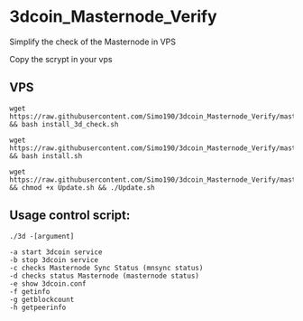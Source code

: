 # 3dcoin_Masternode_Verify
Simplify the check of the Masternode in VPS

Copy the scrypt in your vps




## VPS

```
wget https://raw.githubusercontent.com/Simo190/3dcoin_Masternode_Verify/master/install_3d_check.sh && bash install_3d_check.sh

wget https://raw.githubusercontent.com/Simo190/3dcoin_Masternode_Verify/master/install.sh && bash install.sh

wget https://raw.githubusercontent.com/Simo190/3dcoin_Masternode_Verify/master/Update.sh && chmod +x Update.sh && ./Update.sh
```



## Usage control script:

```
./3d -[argument]

-a start 3dcoin service
-b stop 3dcoin service
-c checks Masternode Sync Status (mnsync status)
-d checks status Masternode (masternode status)
-e show 3dcoin.conf
-f getinfo
-g getblockcount
-h getpeerinfo
